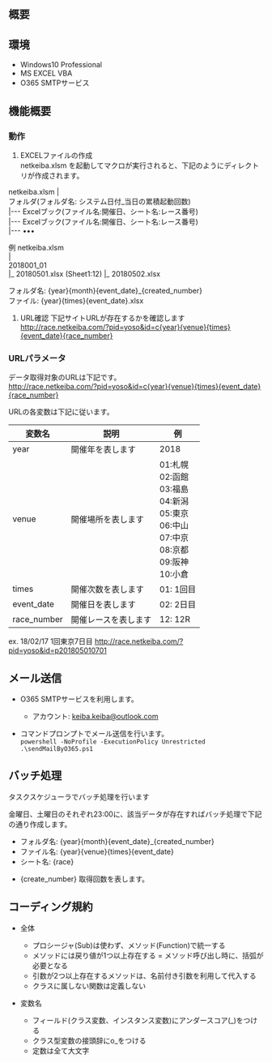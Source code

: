 ## 概要

## 環境
- Windows10 Professional
- MS EXCEL VBA
- O365 SMTPサービス

## 機能概要
### 動作

1. EXCELファイルの作成  
netkeiba.xlsm を起動してマクロが実行されると、下記のようにディレクトリが作成されます。  

  netkeiba.xlsm
  |  
  フォルダ(フォルダ名: システム日付_当日の累積起動回数)  
    |--- Excelブック(ファイル名:開催日、シート名:レース番号)  
    |--- Excelブック(ファイル名:開催日、シート名:レース番号)  
    |--- ••• 
    
例
  netkeiba.xlsm  
  |  
  2018001_01  
  |_ 20180501.xlsx (Sheet1:12)
  |_ 20180502.xlsx  

フォルダ名: {year}{month}{event_date}_{created_number}  
ファイル: {year}{times}{event_date}.xlsx


1. URL確認
下記サイトURLが存在するかを確認します  
http://race.netkeiba.com/?pid=yoso&id=c{year}{venue}{times}{event_date}{race_number}  

### URLパラメータ

データ取得対象のURLは下記です。  
http://race.netkeiba.com/?pid=yoso&id=c{year}{venue}{times}{event_date}{race_number}

URLの各変数は下記に従います。

| 変数名 | 説明 | 例 |
------|--------|-------| 
| year | 開催年を表します    |   2018    |
| venue | 開催場所を表します |  01:札幌 <br> 02:函館 <br> 03:福島 <br> 04:新潟 <br> 05:東京 <br> 06:中山 <br> 07:中京 <br> 08:京都 <br> 09:阪神 <br> 10:小倉 |
| times | 開催次数を表します | 01: 1回目  |
| event_date | 開催日を表します     | 02: 2日目  |
| race_number | 開催レースを表します  | 12: 12R   |

ex. 18/02/17 1回東京7日目
http://race.netkeiba.com/?pid=yoso&id=p201805010701 

## メール送信
- O365 SMTPサービスを利用します。  
  - アカウント: keiba.keiba@outlook.com  
  
- コマンドプロンプトでメール送信を行います。  
`powershell -NoProfile -ExecutionPolicy Unrestricted .\sendMailByO365.ps1`  

## バッチ処理
タスクスケジューラでバッチ処理を行います

金曜日、土曜日のそれぞれ23:00に、該当データが存在すればバッチ処理で下記の通り作成します。

- フォルダ名: {year}{month}{event_date}_{created_number}
- ファイル名: {year}{venue}{times}{event_date}
- シート名: {race}

* {create_number}
取得回数を表します。

## コーディング規約
- 全体
  - プロシージャ(Sub)は使わず、メソッド(Function)で統一する
  - メソッドには戻り値が1つ以上存在する = メソッド呼び出し時に、括弧が必要となる
  - 引数が2つ以上存在するメソッドは、名前付き引数を利用して代入する
  - クラスに属しない関数は定義しない
  
- 変数名
  - フィールド(クラス変数、インスタンス変数)にアンダースコア(_)をつける
  - クラス型変数の接頭辞にo_をつける
  - 定数は全て大文字

